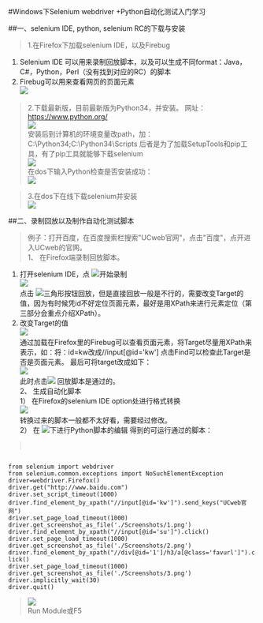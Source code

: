 #Windows下Selenium webdriver +Python自动化测试入门学习

##一、selenium IDE, python, selenium RC的下载与安装    
>1.在Firefox下加载selenium IDE，以及Firebug  
1)	Selenium IDE 可以用来录制回放脚本，以及可以生成不同format：Java，C#，Python，Perl（没有找到对应的RC）的脚本   
2)	Firebug可以用来查看网页的页面元素  
![](/images/sel_1.png)     
>2.下载最新版，目前最新版为Python34，并安装。
网址：https://www.python.org/   
![](/images/sel_2.png)   
安装后到计算机的环境变量改path，加：C:\Python34;C:\Python34\Scripts
后者是为了加载SetupTools和pip工具，有了pip工具就能够下载selenium   
![](/images/sel_3.png)   
在dos下输入Python检查是否安装成功：  
![](/images/sel_4.png)   

>3.在dos下在线下载selenium并安装   
![](/images/sel_5.png)   

##二、录制回放以及制作自动化测试脚本   
>例子：打开百度，在百度搜索栏搜索"UCweb官网"，点击"百度"，点开进入UCweb的官网。   
>1、	在Firefox端录制回放脚本。   
1)	打开selenium IDE，点 ![](/images/sel_6.png)开始录制   
![](/images/sel_7.png)  
点击 ![](/images/sek_8.png)三角形按钮回放，但是直接回放一般是不行的，需要改变Target的值，因为有时候凭id不好定位页面元素，最好是用XPath来进行元素定位（第三部分会重点介绍XPath）。  
2)	改变Target的值  
![](/images/sel_9.png)  
通过加载在Firefox里的Firebug可以查看页面元素，将Target尽量用XPath来表示，如：将：id=kw改成//input[@id='kw']
点击Find可以检查此Target是否是页面元素。
最后可将target改成如下：  
![](/images/sel_10.png)  
此时点击![](/images/sel_11.png) 回放脚本是通过的。  
2、	生成自动化脚本   
1）	在Firefox的selenium IDE option处进行格式转换  
![](/images/sel_12.png)   
转换过来的脚本一般都不太好看，需要经过修改。  
2）	在 ![](/images/sel_13.png)下进行Python脚本的编辑
得到的可运行通过的脚本：   
><pre>
<code>
from selenium import webdriver  
from selenium.common.exceptions import NoSuchElementException
driver=webdriver.Firefox()
driver.get("http://www.baidu.com")
driver.set_script_timeout(1000)
driver.find_element_by_xpath("//input[@id='kw']").send_keys("UCweb官网")
driver.set_page_load_timeout(1000)
driver.get_screenshot_as_file('./Screenshots/1.png')
driver.find_element_by_xpath("//input[@id='su']").click()
driver.set_page_load_timeout(1000)
driver.get_screenshot_as_file('./Screenshots/2.png')
driver.find_element_by_xpath("//div[@id='1']/h3/a[@class='favurl']").click()
driver.set_page_load_timeout(1000)
driver.get_screenshot_as_file('./Screenshots/3.png')
driver.implicitly_wait(30)
driver.quit()   
</code></pre>

>![](/images/sel_14.png)  
Run Module或F5 

